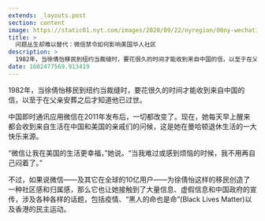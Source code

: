 ```yaml
--- 
extends: _layouts.post 
section: content 
image: https://static01.nyt.com/images/2020/09/22/nyregion/00ny-wechat1/00ny-wechat1-articleLarge-v2.jpg 
title: > 
  问题丛生却难以替代：微信禁令如何影响美国华人社区 
description: > 
  1982年，当徐倩怡移民到纽约当裁缝时，要花很久的时间才能收到来自中国的信，以至于在父亲安葬之后才知道他已过世。中国即时通讯应用微信在2011年发布后，一切都改变了。现在，她每天早上醒来都会收到来自生活在中国和美国的亲戚们的问候，这是她在曼哈顿退休生活的一大快乐来源。“微信让我在美国的生活更幸福，”她说。“当我难过或感到烦恼的时候，我不用再自己闷着了。”不过，如果说微信——及其它在全球的10亿用户——为徐倩怡这样的移民创造了一种社区感和归属感，那么它也让她接触到了大量信息、虚假信息和中国政府的宣传，涉及各种各样的话题，包括疫情、“黑人的命也是命”(Black Lives Matter)以及香港的民主运动。 
date: 1602477569.913419 
--- 
```

1982年，当徐倩怡移民到纽约当裁缝时，要花很久的时间才能收到来自中国的信，以至于在父亲安葬之后才知道他已过世。

中国即时通讯应用微信在2011年发布后，一切都改变了。现在，她每天早上醒来都会收到来自生活在中国和美国的亲戚们的问候，这是她在曼哈顿退休生活的一大快乐来源。

“微信让我在美国的生活更幸福，”她说。“当我难过或感到烦恼的时候，我不用再自己闷着了。”

不过，如果说微信——及其它在全球的10亿用户——为徐倩怡这样的移民创造了一种社区感和归属感，那么它也让她接触到了大量信息、虚假信息和中国政府的宣传，涉及各种各样的话题，包括疫情、“黑人的命也是命”(Black Lives Matter)以及香港的民主运动。